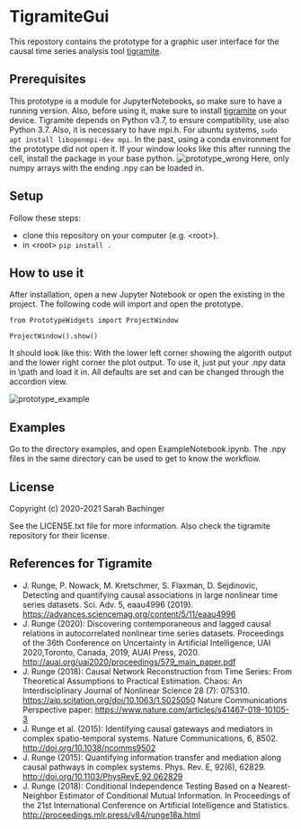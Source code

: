 # TigramiteGui

This repostory contains the prototype for a graphic user interface for the causal time series analysis tool [tigramite](https://github.com/jakobrunge/tigramite).

## Prerequisites
This prototype is a module for JupyterNotebooks, so make sure to have a running version. Also, before using it, make sure to install [tigramite](https://github.com/jakobrunge/tigramite) on your device.
Tigramite depends on Python v3.7, to ensure compatibility, use also Python 3.7. 
Also, it is necessary to have mpi.h. 
For ubuntu systems, `sudo apt install libopenmpi-dev mpi`.
In the past, using a conda environment for the prototype did not open it. If your window looks like this after running the cell, install the package in your base python.
![prototype_wrong](https://user-images.githubusercontent.com/46448412/107674207-05512e80-6c97-11eb-8eb3-ca6748ef9e3d.png)
Here, only numpy arrays with the ending .npy can be loaded in. 

## Setup

Follow these steps:
- clone this repository on your computer (e.g. \<root>).
- in \<root> `pip install .`

## How to use it
After installation, open a new Jupyter Notebook or open the existing in the project. The following code will import and open the prototype.

`from PrototypeWidgets import ProjectWindow`

`ProjectWindow().show()`

It should look like this: 
With the lower left corner showing the algorith output and the lower right corner the plot output. 
To use it, just put your .npy data in \path and load it in. 
All defaults are set and can be changed through the accordion view.

![prototype_example](https://user-images.githubusercontent.com/46448412/107672680-798ad280-6c95-11eb-9491-ca2d2d60a8dd.png)

## Examples 
Go to the directory examples, and open ExampleNotebook.ipynb. The .npy files in the same directory
can be used to get to know the workflow.


## License
Copyright (c) 2020-2021 Sarah Bachinger

See the LICENSE.txt file for more information. Also check the tigramite repository for their license.

## References for Tigramite

- J. Runge, P. Nowack, M. Kretschmer, S. Flaxman, D. Sejdinovic, Detecting and quantifying causal associations in large nonlinear time series datasets. Sci. Adv. 5, eaau4996 (2019). https://advances.sciencemag.org/content/5/11/eaau4996
- J. Runge (2020): Discovering contemporaneous and lagged causal relations in autocorrelated nonlinear time series datasets. Proceedings of the 36th Conference on Uncertainty in Artificial Intelligence, UAI 2020,Toronto, Canada, 2019, AUAI Press, 2020. http://auai.org/uai2020/proceedings/579_main_paper.pdf
- J. Runge (2018): Causal Network Reconstruction from Time Series: From Theoretical Assumptions to Practical Estimation. Chaos: An Interdisciplinary Journal of Nonlinear Science 28 (7): 075310. https://aip.scitation.org/doi/10.1063/1.5025050
    Nature Communications Perspective paper: https://www.nature.com/articles/s41467-019-10105-3
- J. Runge et al. (2015): Identifying causal gateways and mediators in complex spatio-temporal systems. Nature Communications, 6, 8502. http://doi.org/10.1038/ncomms9502
- J. Runge (2015): Quantifying information transfer and mediation along causal pathways in complex systems. Phys. Rev. E, 92(6), 62829. http://doi.org/10.1103/PhysRevE.92.062829
- J. Runge (2018): Conditional Independence Testing Based on a Nearest-Neighbor Estimator of Conditional Mutual Information. In Proceedings of the 21st International Conference on Artificial Intelligence and Statistics. http://proceedings.mlr.press/v84/runge18a.html
